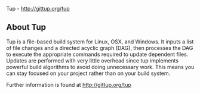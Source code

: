 Tup - http://gittup.org/tup

About Tup
-------------------------------------------------------------------------------
Tup is a file-based build system for Linux, OSX, and Windows. It inputs
a list of file changes and a directed acyclic graph (DAG), then processes
the DAG to execute the appropriate commands required to update dependent
files. Updates are performed with very little overhead since tup implements
powerful build algorithms to avoid doing unnecessary work. This means you
can stay focused on your project rather than on your build system.

Further information is found at http://gittup.org/tup
